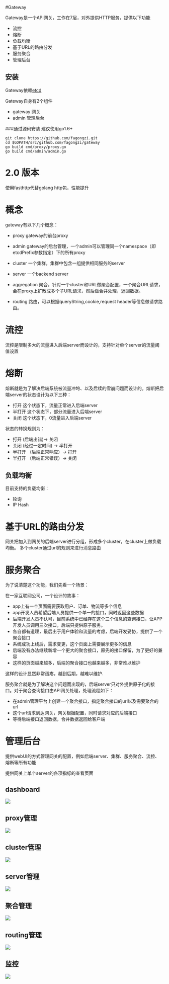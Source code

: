 #Gateway

Gateway是一个API网关，工作在7层，对外提供HTTP服务，提供以下功能

* 流控
* 熔断
* 负载均衡
* 基于URL的路由分发
* 服务聚合
* 管理后台

安装
----
Gateway依赖[etcd](https://github.com/coreos/etcd)

Gateway自身有2个组件

* gateway 网关
* admin 管理后台

###通过源码安装
建议使用go1.6+
```
git clone https://github.com/fagongzi.git
cd $GOPATH/src/github.com/fagongzi/gateway
go build cmd/proxy/proxy.go
go build cmd/admin/admin.go
```

# 2.0 版本
使用fasthttp代替golang http包，性能提升

# 概念
gateway有以下几个概念：

* proxy
gateway的前台proxy

* admin
gateway的后台管理，一个admin可以管理同一个namespace（即etcdPrefix参数指定）下的所有proxy

* cluster
一个集群，集群中包含一组提供相同服务的server

* server
一个backend server

* aggregation
聚合，针对一个cluster和URL做聚合配置，一个聚合URL请求，会在proxy上扩散成多个子URL请求，然后做合并处理，返回数据。

* routing
路由，可以根据queryString,cookie,request header等信息做请求路由。

# 流控
流控是限制多大的流量进入后端server而设计的，支持针对单个server的流量阈值设置

# 熔断
熔断就是为了解决后端系统被流量冲垮、以及后续的雪崩问题而设计的。熔断把后端server的状态设计为以下三种：

* 打开
这个状态下，流量正常进入后端server
* 半打开
这个状态下，部分流量进入后端server
* 关闭
这个状态下，0流量进入后端server

状态的转换规则为：

* 打开 (后端出错)-> 关闭
* 关闭 (经过一定时间) -> 半打开 
* 半打开 （后端正常响应）-> 打开
* 半打开 （后端正常错误）-> 关闭

负载均衡
---------
目前支持的负载均衡：

* 轮询
* IP Hash

# 基于URL的路由分发
网关把加入到网关的后端server进行分组，形成多个cluster，在cluster上做负载均衡。
多个cluster通过url的规则来进行消息路由

# 服务聚合
为了说清楚这个功能，我们先看一个场景：

在一家互联网公司，一个设计的故事：

* app上有一个页面需要获取用户、订单、物流等多个信息
* app开发人员希望后端人员提供一个单一的接口，同时返回这些数据
* 后端开发人员不认可，目前系统中已经存在这个三个信息的查询接口，让APP开发人员调用三次接口，后端只提供原子服务。
* 各自都有道理，最后出于用户体验和流量的考虑，后端开发妥协，提供了一个聚合接口
* 系统成功上线后，需求变更，这个页面上需要展示更多的信息
* 后端没有办法继续新增一个更大的聚合接口，原先的接口保留，为了更好的兼容
* 这样的页面越来越多，后端的聚合接口也越来越多，非常难以维护

这样的设计显然非常蛋疼，越到后期，越难以维护.

服务聚合就是为了解决这个问题而出现的，后端server只对外提供原子化的接口。对于聚合查询接口由API网关处理，处理流程如下：

* 在admin管理平台上创建一个聚合接口，指定聚合接口的url以及需要聚合的url
* 这个url请求到达网关，网关根据配置，同时请求对应的后端接口
* 等待后端接口返回数据，合并数据返回给客户端

# 管理后台
提供webUI的方式管理网关的配置，例如后端server、集群、服务聚合、流控、熔断等所有功能

提供网关上单个server的各项指标的查看页面

## dashboard
![](./images/dashboard.png)

## proxy管理
![](./images/proxy.png)

## cluster管理
![](./images/cluster.png)

## server管理
![](./images/server.png)

## 聚合管理
![](./images/aggregations.png)

## routing管理
![](./images/routing.png)

## 监控
![](./images/metries.png)

